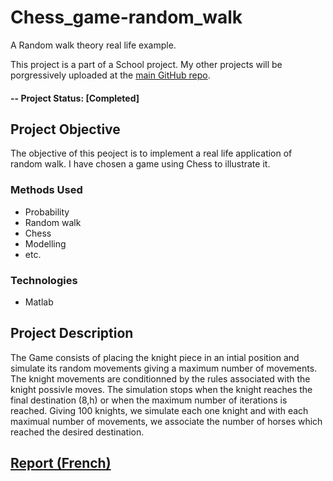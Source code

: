 # Chess_game-random_walk
A Random walk theory real life example.

This project is a part of a School project.
My other projects will be porgressively uploaded at the [main GitHub repo](https://github.com/anisfakhfakh).

#### -- Project Status: [Completed]
## Project Objective
The objective of this peoject is to implement a real life application of random walk. I have chosen a game using Chess to illustrate it.

### Methods Used
* Probability
* Random walk
* Chess
* Modelling
* etc.

### Technologies
* Matlab

## Project Description
The Game consists of placing the knight piece in an intial position and simulate its random movements giving a maximum number of movements. The knight movements are conditionned by the rules associated with the knight possivle moves. The simulation stops when the knight reaches the final destination (8,h) or when the maximum number of iterations is reached.
Giving 100 knights, we simulate each one knight and with each maximual number of movements, we associate the number of horses which reached the desired destination.

## [Report (French)](https://drive.google.com/file/d/1voTDEaUm83QKuhAL-_HxwcHVRhNvLRT5/view)
